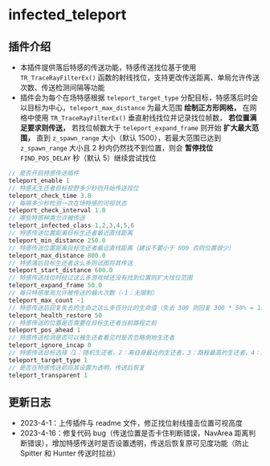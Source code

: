 # infected_teleport

## 插件介绍
- 本插件提供落后特感的传送功能，特感传送找位基于使用 `TR_TraceRayFilterEx()` 函数的射线找位，支持更改传送距离、单局允许传送次数、传送检测间隔等功能
- 插件会为每个在场特感根据 `teleport_target_type` 分配目标，特感落后时会以目标为中心，`teleport_max_distance` 为最大范围 **绘制正方形网格，** 在网格中使用 `TR_TraceRayFilterEx()` 垂直射线找位并记录找位帧数， **若位置满足要求则传送，** 若找位帧数大于 `teleport_expand_frame` 则开始 **扩大最大范围，** 直到 `z_spawn_range` 大小（默认 1500），若最大范围已达到 `z_spawn_range` 大小且 2 秒内仍然找不到位置，则会 **暂停找位** `FIND_POS_DELAY` 秒（默认 5）继续尝试找位

```Java
// 是否开启特感传送插件
teleport_enable 1
// 特感无生还者目标视野多少秒则开始传送找位
teleport_check_time 3.0
// 每隔多少秒检测一次在场特感的可视状态
teleport_check_interval 1.0
// 哪些特感种类允许被传送
teleport_infected_class 1,2,3,4,5,6
// 特感传送位置距离目标生还者最近直线距离
teleport_min_distance 250.0
// 特感传送位置距离目标生还者最远直线距离（建议不要小于 800 否则位置很少）
teleport_max_distance 800.0
// 特感落后目标生还者这么多则试图将其传送
teleport_start_distance 600.0
// 特感传送找位时经过这么多游戏帧还没有找到位置则扩大找位范围
teleport_expand_frame 50.0
// 每只特感单局允许被传送的最大次数（-1：无限制）
teleport_max_count -1
// 特感传送后回复失去的生命之这么多百分比的生命值（失去 300 则回复 300 * 50% = 150，0：关闭）
teleport_health_restore 50
// 特感传送的位置是否需要在目标生还者当前路程之前
teleport_pos_ahead 1
// 特感传送检测是否可以被生还者看见时是否忽略倒地生还者
teleport_ignore_incap 0
// 特感传送目标选择（1：随机生还者，2：离自身最近的生还者，3：路程最高的生还者，4：路程最低的生还者）
teleport_target_type 1
// 是否在特感传送前将其设置为透明，传送后恢复
teleport_transparent 1
```

## 更新日志
- 2023-4-1：上传插件与 readme 文件，修正找位射线撞击位置可视高度
- 2023-4-16：修复代码 bug（传送位置是否卡住判断错误，NavArea 距离判断错误），增加特感传送时是否设置透明，传送后恢复原可见度功能（防止 Spitter 和 Hunter 传送时拉丝）